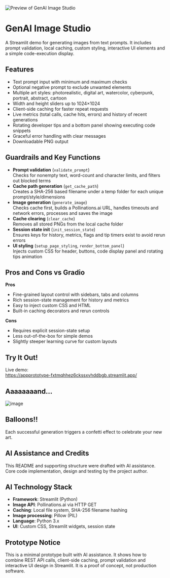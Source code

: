 ![Preview of GenAI Image Studio](https://github.com/user-attachments/assets/7940d4b8-14da-432e-91ee-bc4ea79ee06a)

# GenAI Image Studio

A Streamlit demo for generating images from text prompts. It includes prompt validation, local caching, custom styling, interactive UI elements and a simple code-execution display.

## Features

- Text prompt input with minimum and maximum checks  
- Optional negative prompt to exclude unwanted elements  
- Multiple art styles: photorealistic, digital art, watercolor, cyberpunk, portrait, abstract, cartoon  
- Width and height sliders up to 1024×1024  
- Client-side caching for faster repeat requests  
- Live metrics (total calls, cache hits, errors) and history of recent generations  
- Rotating developer tips and a bottom panel showing executing code snippets  
- Graceful error handling with clear messages  
- Downloadable PNG output  

## Guardrails and Key Functions

- **Prompt validation** (`validate_prompt`)  
  Checks for nonempty text, word-count and character limits, and filters out blocked terms  
- **Cache path generation** (`get_cache_path`)  
  Creates a SHA-256 based filename under a temp folder for each unique prompt/style/dimensions  
- **Image generation** (`generate_image`)  
  Checks cache first, builds a Pollinations.ai URL, handles timeouts and network errors, processes and saves the image  
- **Cache clearing** (`clear_cache`)  
  Removes all stored PNGs from the local cache folder  
- **Session state init** (`init_session_state`)  
  Ensures keys for history, metrics, flags and tip timers exist to avoid rerun errors  
- **UI styling** (`setup_page_styling`, `render_bottom_panel`)  
  Injects custom CSS for header, buttons, code display panel and rotating tips animation  

## Pros and Cons vs Gradio

**Pros**  
- Fine-grained layout control with sidebars, tabs and columns  
- Rich session-state management for history and metrics  
- Easy to inject custom CSS and HTML  
- Built-in caching decorators and rerun controls  

**Cons**  
- Requires explicit session-state setup  
- Less out-of-the-box for simple demos  
- Slightly steeper learning curve for custom layouts  

## Try It Out!

Live demo:  
https://appprototype-fxtmqhhez6ckssxvhddbgb.streamlit.app/

## Aaaaaaaand... 
![image](https://github.com/user-attachments/assets/a9f5552b-c742-46bc-b01c-0741ff107ae8)

## Balloons!!

Each successful generation triggers a confetti effect to celebrate your new art.

## AI Assistance and Credits

This README and supporting structure were drafted with AI assistance. Core code implementation, design and testing by the project author.

## AI Technology Stack

* **Framework**: Streamlit (Python)
* **Image API**: Pollinations.ai via HTTP GET
* **Caching**: Local file system, SHA-256 filename hashing
* **Image processing**: Pillow (PIL)
* **Language**: Python 3.x
* **UI**: Custom CSS, Streamlit widgets, session state

## Prototype Notice

This is a minimal prototype built with AI assistance. It shows how to combine REST API calls, client-side caching, prompt validation and interactive UI design in Streamlit. It is a proof of concept, not production software.
